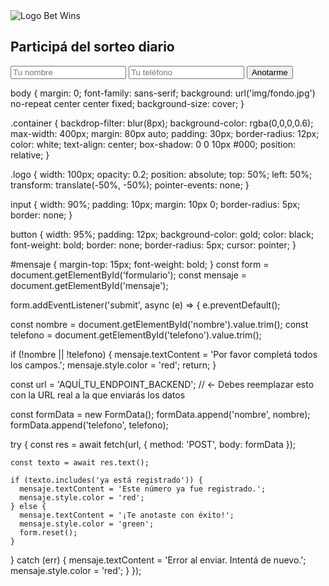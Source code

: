 <!DOCTYPE html>
<html lang="es">
<head>
  <meta charset="UTF-8">
  <meta name="viewport" content="width=device-width, initial-scale=1">
  <title>Bet Wins - Sorteo Diario</title>
  <link rel="stylesheet" href="style.css">
</head>
<body>
  <div class="container">
    <img src="img/logo.png" class="logo" alt="Logo Bet Wins">
    <form id="formulario">
      <h2>Participá del sorteo diario</h2>
      <input type="text" id="nombre" name="nombre" placeholder="Tu nombre" required>
      <input type="tel" id="telefono" name="telefono" placeholder="Tu teléfono" required>
      <button type="submit">Anotarme</button>
      <p id="mensaje"></p>
    </form>
  </div>
  <script src="script.js"></script>
</body>
</html>
body {
  margin: 0;
  font-family: sans-serif;
  background: url('img/fondo.jpg') no-repeat center center fixed;
  background-size: cover;
}

.container {
  backdrop-filter: blur(8px);
  background-color: rgba(0,0,0,0.6);
  max-width: 400px;
  margin: 80px auto;
  padding: 30px;
  border-radius: 12px;
  color: white;
  text-align: center;
  box-shadow: 0 0 10px #000;
  position: relative;
}

.logo {
  width: 100px;
  opacity: 0.2;
  position: absolute;
  top: 50%;
  left: 50%;
  transform: translate(-50%, -50%);
  pointer-events: none;
}

input {
  width: 90%;
  padding: 10px;
  margin: 10px 0;
  border-radius: 5px;
  border: none;
}

button {
  width: 95%;
  padding: 12px;
  background-color: gold;
  color: black;
  font-weight: bold;
  border: none;
  border-radius: 5px;
  cursor: pointer;
}

#mensaje {
  margin-top: 15px;
  font-weight: bold;
}
const form = document.getElementById('formulario');
const mensaje = document.getElementById('mensaje');

form.addEventListener('submit', async (e) => {
  e.preventDefault();

  const nombre = document.getElementById('nombre').value.trim();
  const telefono = document.getElementById('telefono').value.trim();

  if (!nombre || !telefono) {
    mensaje.textContent = 'Por favor completá todos los campos.';
    mensaje.style.color = 'red';
    return;
  }

  const url = 'AQUÍ_TU_ENDPOINT_BACKEND'; // ← Debes reemplazar esto con la URL real a la que enviarás los datos

  const formData = new FormData();
  formData.append('nombre', nombre);
  formData.append('telefono', telefono);

  try {
    const res = await fetch(url, {
      method: 'POST',
      body: formData
    });

    const texto = await res.text();

    if (texto.includes('ya está registrado')) {
      mensaje.textContent = 'Este número ya fue registrado.';
      mensaje.style.color = 'red';
    } else {
      mensaje.textContent = '¡Te anotaste con éxito!';
      mensaje.style.color = 'green';
      form.reset();
    }
  } catch (err) {
    mensaje.textContent = 'Error al enviar. Intentá de nuevo.';
    mensaje.style.color = 'red';
  }
});
